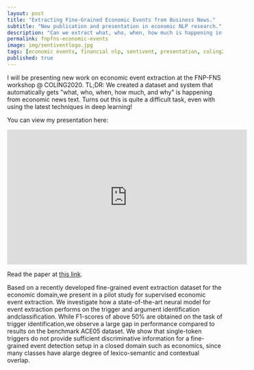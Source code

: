 ```yaml
---
layout: post
title: "Extracting Fine-Grained Economic Events from Business News."
subtitle: "New publication and presentation in economic NLP research."
description: "Can we extract what, who, when, how much is happening in business news?"
permalink: fnpfns-economic-events
image: img/sentiventlogo.jpg
tags: [economic events, financial nlp, sentivent, presentation, coling2020, research, machine learning]
published: true
---
```


I will be presenting new work on economic event extraction at the FNP-FNS workshop @ COLING2020.
TL;DR: We created a dataset and system that automatically gets "what, who, when, how much, and why" is happening from economic news text.
Turns out this is quite a difficult task, even with using the latest techniques in deep learning!

You can view my presentation here:
<iframe width="560" height="315" src="https://www.youtube.com/watch?v=iKF7hUMdCw8" frameborder="0" allow="autoplay; encrypted-media" allowfullscreen></iframe>

Read the paper at [this link](https://www.aclweb.org/anthology/2020.fnp-1.36.pdf).

Based on a recently developed fine-grained event extraction dataset for the economic domain,we present in a pilot study for supervised economic event extraction.
We investigate how a state-of-the-art neural model for event extraction performs on the trigger and argument identification andclassification.
While F1-scores of above 50% are obtained on the task of trigger identification,we observe a large gap in performance compared to results on the benchmark ACE05 dataset.
We show that single-token triggers do not provide sufficient discriminative information for a fine-grained event detection setup in a closed domain such as economics, since many classes have alarge degree of lexico-semantic and contextual overlap.